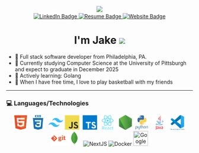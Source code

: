 <div id="header" align="center" border="none">
    <img   src="https://media.giphy.com/media/v1.Y2lkPTc5MGI3NjExZG9pbmZtaXgwZnJtbGhnZnc2ZDQ5NHQ0aTFrano5OXoybnJkcXJsaSZlcD12MV9pbnRlcm5hbF9naWZfYnlfaWQmY3Q9Zw/S9LOCaxy7KXr7n8hVP/giphy.gif" width="250"/>
  <div id="badges">
    <a href="https://www.linkedin.com/in/jakekressley/">
      <img src="https://img.shields.io/badge/LinkedIn-blue?style=for-the-badge&logo=linkedin&logoColor=white" alt="LinkedIn Badge"/>
    </a>
    <a href="https://github.com/jakekressley/jakekressley/blob/main/Jake_Kressley_Resume.pdf">
      <img src="https://img.shields.io/badge/Resume-hotpink?style=for-the-badge" alt="Resume Badge"/>
    </a>
    <a href="https://www.jakekressley.com">
      <img src="https://img.shields.io/badge/Website-purple?style=for-the-badge" alt="Website Badge"/>
    </a>
  </div>
  <div>
    <h1>I'm Jake
      <img src="https://media.giphy.com/media/hvRJCLFzcasrR4ia7z/giphy.gif" width="30px"/>
    </h1>
  </div>
</div>


- 🌆 Full stack software developer from Philadelphia, PA.
- 🌱 Currently studying Computer Science at the University of Pittsburgh and expect to graduate in December 2025
- 🤔 Actively learning: Golang
- 🏀 When I have free time, I love to play basketball with my friends

---
### 💻  Languages/Technologies

<div display="flex" align="center">
  <img src="https://github.com/devicons/devicon/blob/master/icons/html5/html5-original.svg" title="HTML5" alt="HTML" width="40" height="40"/>&nbsp;
  <img src="https://github.com/devicons/devicon/blob/master/icons/css3/css3-plain-wordmark.svg"  title="CSS3" alt="CSS" width="40" height="40"/>&nbsp;
  <img src="https://github.com/devicons/devicon/blob/master/icons/tailwindcss/tailwindcss-original.svg" title="Tailwind" alt="Tailwind" width="40" height="40"/>
  <img src="https://github.com/devicons/devicon/blob/master/icons/javascript/javascript-original.svg" title="JavaScript" alt="JavaScript" width="40" height="40"/>&nbsp;
  <img src="https://github.com/devicons/devicon/blob/master/icons/typescript/typescript-original.svg" title="TypeScript" alt="TypeScript" width="40" height="40"/>&nbsp;
  <img src="https://github.com/devicons/devicon/blob/master/icons/react/react-original-wordmark.svg" title="React" alt="React" width="40" height="40"/>&nbsp;
  <img src="https://github.com/devicons/devicon/blob/master/icons/nodejs/nodejs-original.svg" title="Node" alt="Node" width="40" height="40"/>
  <img src="https://github.com/devicons/devicon/blob/master/icons/python/python-original-wordmark.svg" title="Python" alt="Python" width="40" height="40"/>&nbsp;
  <img src="https://github.com/devicons/devicon/blob/master/icons/java/java-original-wordmark.svg" title="Java" alt="Java" width="40" height="40"/>&nbsp;
  <img src="https://github.com/devicons/devicon/blob/master/icons/vscode/vscode-original-wordmark.svg" title="VSCode" alt="VSCode" width="40" height="40"/>&nbsp;
  <img src="https://github.com/devicons/devicon/blob/master/icons/git/git-plain-wordmark.svg" title="Git" alt="Git" width="40" height="40"/>
  <img src="https://github.com/devicons/devicon/blob/master/icons/mongodb/mongodb-original.svg" title="MongoDB" alt="MongoDB" width="40" height="40"/>
  <img src="https://cdn.jsdelivr.net/gh/devicons/devicon@latest/icons/nextjs/nextjs-original.svg" title="NextJS" alt="NextJS" width="40" height="40"/>
  <img src="https://cdn.jsdelivr.net/gh/devicons/devicon@latest/icons/docker/docker-original.svg" title="Docker" alt="Docker" width="40" height="40"/>
  <img src="https://cdn.jsdelivr.net/gh/devicons/devicon@latest/icons/googlecloud/googlecloud-original.svg" title="Google Cloud alt="Google Cloud" width="40" height="40"/>
</div>
